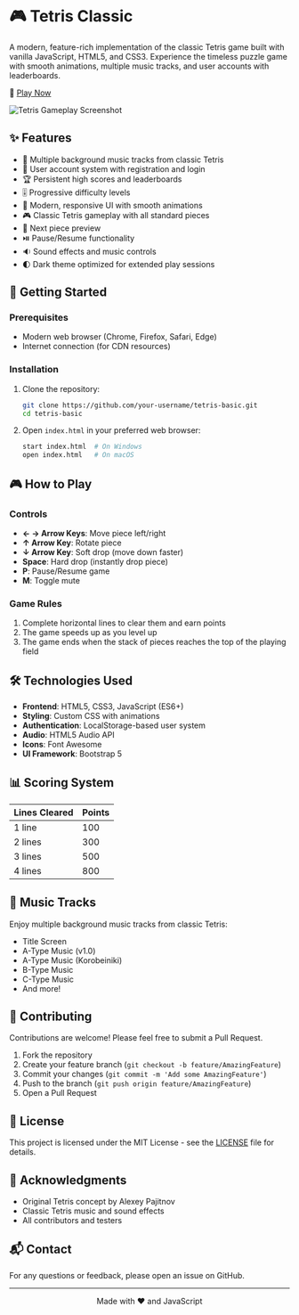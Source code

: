 # 🎮 Tetris Classic

A modern, feature-rich implementation of the classic Tetris game built with vanilla JavaScript, HTML5, and CSS3. Experience the timeless puzzle game with smooth animations, multiple music tracks, and user accounts with leaderboards.

🔗 [Play Now](https://tetris-classic.netlify.app/)

![Tetris Gameplay Screenshot](<img width="1919" height="892" alt="image" src="https://github.com/user-attachments/assets/b855cefe-493f-4940-9ef7-77044eccae8a" />
)

## ✨ Features

- 🎵 Multiple background music tracks from classic Tetris
- 👤 User account system with registration and login
- 🏆 Persistent high scores and leaderboards
- 🎚️ Progressive difficulty levels
- 🎨 Modern, responsive UI with smooth animations
- 🎮 Classic Tetris gameplay with all standard pieces
- 🎯 Next piece preview
- ⏯️ Pause/Resume functionality
- 🔉 Sound effects and music controls
- 🌓 Dark theme optimized for extended play sessions

## 🚀 Getting Started

### Prerequisites
- Modern web browser (Chrome, Firefox, Safari, Edge)
- Internet connection (for CDN resources)

### Installation
1. Clone the repository:
   ```bash
   git clone https://github.com/your-username/tetris-basic.git
   cd tetris-basic
   ```

2. Open `index.html` in your preferred web browser:
   ```bash
   start index.html  # On Windows
   open index.html   # On macOS
   ```

## 🎮 How to Play

### Controls
- **← → Arrow Keys**: Move piece left/right
- **↑ Arrow Key**: Rotate piece
- **↓ Arrow Key**: Soft drop (move down faster)
- **Space**: Hard drop (instantly drop piece)
- **P**: Pause/Resume game
- **M**: Toggle mute

### Game Rules
1. Complete horizontal lines to clear them and earn points
2. The game speeds up as you level up
3. The game ends when the stack of pieces reaches the top of the playing field

## 🛠️ Technologies Used

- **Frontend**: HTML5, CSS3, JavaScript (ES6+)
- **Styling**: Custom CSS with animations
- **Authentication**: LocalStorage-based user system
- **Audio**: HTML5 Audio API
- **Icons**: Font Awesome
- **UI Framework**: Bootstrap 5

## 📊 Scoring System

| Lines Cleared | Points  |
|--------------|---------|
| 1 line       | 100     |
| 2 lines      | 300     |
| 3 lines      | 500     |
| 4 lines      | 800     |

## 🎵 Music Tracks

Enjoy multiple background music tracks from classic Tetris:
- Title Screen
- A-Type Music (v1.0)
- A-Type Music (Korobeiniki)
- B-Type Music
- C-Type Music
- And more!

## 🤝 Contributing

Contributions are welcome! Please feel free to submit a Pull Request.

1. Fork the repository
2. Create your feature branch (`git checkout -b feature/AmazingFeature`)
3. Commit your changes (`git commit -m 'Add some AmazingFeature'`)
4. Push to the branch (`git push origin feature/AmazingFeature`)
5. Open a Pull Request

## 📝 License

This project is licensed under the MIT License - see the [LICENSE](LICENSE) file for details.

## 🙏 Acknowledgments

- Original Tetris concept by Alexey Pajitnov
- Classic Tetris music and sound effects
- All contributors and testers

## 📬 Contact

For any questions or feedback, please open an issue on GitHub.

---

<div align="center">
  Made with ❤️ and JavaScript
</div>
